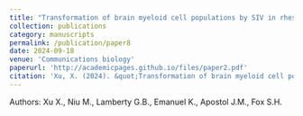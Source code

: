 ```yaml
---
title: "Transformation of brain myeloid cell populations by SIV in rhesus macaques revealed by multiomics"
collection: publications
category: manuscripts
permalink: /publication/paper8
date: 2024-09-18
venue: 'Communications biology'
paperurl: 'http://academicpages.github.io/files/paper2.pdf'
citation: 'Xu, X. (2024). &quot;Transformation of brain myeloid cell populations by SIV in rhesus macaques revealed by multiomics.&quot; <i>Communications biology</i>. 20(9):e1012168'
---
```


Authors: Xu X., Niu M., Lamberty G.B., Emanuel K., Apostol J.M., Fox S.H.